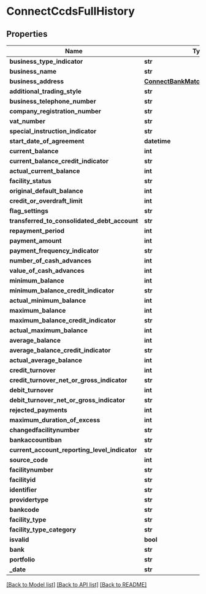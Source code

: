 # ConnectCcdsFullHistory

## Properties
Name | Type | Description | Notes
------------ | ------------- | ------------- | -------------
**business_type_indicator** | **str** |  | [optional] 
**business_name** | **str** |  | [optional] 
**business_address** | [**ConnectBankMatchBusinessAddress**](ConnectBankMatchBusinessAddress.md) |  | [optional] 
**additional_trading_style** | **str** |  | [optional] 
**business_telephone_number** | **str** |  | [optional] 
**company_registration_number** | **str** |  | [optional] 
**vat_number** | **str** |  | [optional] 
**special_instruction_indicator** | **str** |  | [optional] 
**start_date_of_agreement** | **datetime** |  | [optional] 
**current_balance** | **int** |  | [optional] 
**current_balance_credit_indicator** | **str** |  | [optional] 
**actual_current_balance** | **int** |  | [optional] 
**facility_status** | **str** |  | [optional] 
**original_default_balance** | **int** |  | [optional] 
**credit_or_overdraft_limit** | **int** |  | [optional] 
**flag_settings** | **str** |  | [optional] 
**transferred_to_consolidated_debt_account** | **str** |  | [optional] 
**repayment_period** | **int** |  | [optional] 
**payment_amount** | **int** |  | [optional] 
**payment_frequency_indicator** | **str** |  | [optional] 
**number_of_cash_advances** | **int** |  | [optional] 
**value_of_cash_advances** | **int** |  | [optional] 
**minimum_balance** | **int** |  | [optional] 
**minimum_balance_credit_indicator** | **str** |  | [optional] 
**actual_minimum_balance** | **int** |  | [optional] 
**maximum_balance** | **int** |  | [optional] 
**maximum_balance_credit_indicator** | **str** |  | [optional] 
**actual_maximum_balance** | **int** |  | [optional] 
**average_balance** | **int** |  | [optional] 
**average_balance_credit_indicator** | **str** |  | [optional] 
**actual_average_balance** | **int** |  | [optional] 
**credit_turnover** | **int** |  | [optional] 
**credit_turnover_net_or_gross_indicator** | **str** |  | [optional] 
**debit_turnover** | **int** |  | [optional] 
**debit_turnover_net_or_gross_indicator** | **str** |  | [optional] 
**rejected_payments** | **int** |  | [optional] 
**maximum_duration_of_excess** | **int** |  | [optional] 
**changedfacilitynumber** | **str** |  | [optional] 
**bankaccountiban** | **str** |  | [optional] 
**current_account_reporting_level_indicator** | **str** |  | [optional] 
**source_code** | **int** |  | [optional] 
**facilitynumber** | **str** |  | [optional] 
**facilityid** | **str** |  | [optional] 
**identifier** | **str** |  | [optional] 
**providertype** | **str** |  | [optional] 
**bankcode** | **str** |  | [optional] 
**facility_type** | **str** |  | [optional] 
**facility_type_category** | **str** |  | [optional] 
**isvalid** | **bool** |  | [optional] 
**bank** | **str** |  | [optional] 
**portfolio** | **str** |  | [optional] 
**_date** | **str** |  | [optional] 

[[Back to Model list]](../README.md#documentation-for-models) [[Back to API list]](../README.md#documentation-for-api-endpoints) [[Back to README]](../README.md)

